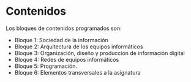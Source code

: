 # Contenidos

Los bloques de contenidos programados son:

* Bloque 1: Sociedad de la información 
* Bloque 2: Arquitectura de los equipos informáticos
* Bloque 3:  Organización, diseño y producción de información digital
* Bloque 4: Redes de equipos informáticos 
* Bloque 5: Programación.
* Bloque 6: Elementos transversales a la asignatura

